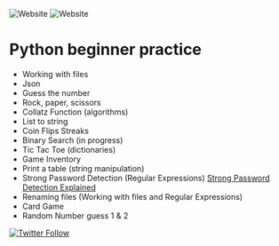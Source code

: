 ![Website](https://img.shields.io/website?label=3.8&style=flat-square&up_color=yellow&up_message=PYTHON&url=https%3A%2F%2Fwww.python.org%2F) ![Website](https://img.shields.io/website?label=License&style=flat-square&up_color=blue&up_message=Apache%202.0&url=http%3A%2F%2Fwww.apache.org%2Flicenses%2FLICENSE-2.0.html)


# Python beginner practice  

 
+ Working with files  
+ Json    
+ Guess the number   
+ Rock, paper, scissors   
+ Collatz Function  (algorithms)
+ List to string 
+ Coin Flips Streaks 
+ Binary Search (in progress)  
+ Tic Tac Toe  (dictionaries)
+ Game Inventory  
+ Print a table (string manipulation) 
+ Strong Password Detection (Regular Expressions) [Strong Password Detection Explained](https://github.com/caro-oviedo/Python-Code-Newbie/blob/master/password_detection_explained.md)  
+ Renaming files (Working with files and Regular Expressions)
+ Card Game
+ Random Number guess 1 & 2

[![Twitter Follow](https://img.shields.io/twitter/follow/Caro_Oviedo_?color=1DA1F2&logo=twitter&style=for-the-badge)](https://twitter.com/Caro_Oviedo_)

